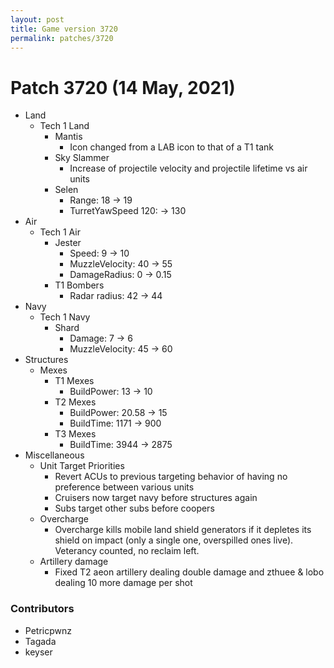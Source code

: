 ```yaml
---
layout: post
title: Game version 3720
permalink: patches/3720
---
```


# Patch 3720 (14 May, 2021)

- Land
  - Tech 1 Land
    - Mantis
      - Icon changed from a LAB icon to that of a T1 tank
    - Sky Slammer
      - Increase of projectile velocity and projectile lifetime vs air units
    - Selen
      - Range: 18 → 19
      - TurretYawSpeed 120: → 130
- Air
  - Tech 1 Air
    - Jester
      - Speed: 9 → 10
      - MuzzleVelocity: 40 → 55
      - DamageRadius: 0 → 0.15
    - T1 Bombers
      - Radar radius: 42 → 44
- Navy
  - Tech 1 Navy
    - Shard
      - Damage: 7 → 6
      - MuzzleVelocity: 45 → 60
- Structures
  - Mexes
    - T1 Mexes
      - BuildPower: 13 → 10
    - T2 Mexes
      - BuildPower: 20.58 → 15
      - BuildTime: 1171 → 900
    - T3 Mexes
      - BuildTime: 3944 → 2875
- Miscellaneous
  - Unit Target Priorities
    - Revert ACUs to previous targeting behavior of having no preference between various units
    - Cruisers now target navy before structures again
    - Subs target other subs before coopers
  - Overcharge
    - Overcharge kills mobile land shield generators if it depletes its shield on impact (only a single one, overspilled ones live). Veterancy counted, no reclaim left.
  - Artillery damage
    - Fixed T2 aeon artillery dealing double damage and zthuee & lobo dealing 10 more damage per shot

### Contributors

- Petricpwnz
- Tagada
- keyser
